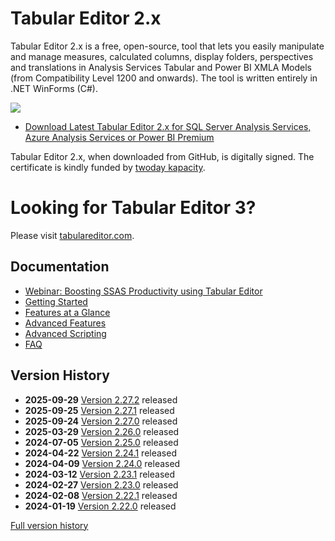 # Tabular Editor 2.x
Tabular Editor 2.x is a free, open-source, tool that lets you easily manipulate and manage measures, calculated columns, display folders, perspectives and translations in Analysis Services Tabular and Power BI XMLA Models (from Compatibility Level 1200 and onwards). The tool is written entirely in .NET WinForms (C#).

![](https://raw.githubusercontent.com/otykier/TabularEditor/master/Documentation/Main%20UI%202_1.png)

* [Download Latest Tabular Editor 2.x for SQL Server Analysis Services, Azure Analysis Services or Power BI Premium](../../releases/latest)

Tabular Editor 2.x, when downloaded from GitHub, is digitally signed. The certificate is kindly funded by [twoday kapacity](https://www.kapacity.dk).

# Looking for Tabular Editor 3?
Please visit [tabulareditor.com](https://tabulareditor.com).

## Documentation

* [Webinar: Boosting SSAS Productivity using Tabular Editor](https://www.youtube.com/watch?v=UENChJ_IfRw&feature=youtu.be&t=453)
* [Getting Started](https://docs.tabulareditor.com/te2/Getting-Started.html)
* [Features at a Glance](https://docs.tabulareditor.com/te2/Features-at-a-glance.html)
* [Advanced Features](https://docs.tabulareditor.com/te2/Advanced-features.html)
* [Advanced Scripting](https://docs.tabulareditor.com/te2/Advanced-Scripting.html)
* [FAQ](https://docs.tabulareditor.com/te2/FAQ.html)

## Version History

* **2025-09-29** [Version 2.27.2](../../releases/tag/2.27.2) released
* **2025-09-25** [Version 2.27.1](../../releases/tag/2.27.1) released
* **2025-09-24** [Version 2.27.0](../../releases/tag/2.27.0) released
* **2025-03-29** [Version 2.26.0](../../releases/tag/2.26.0) released
* **2024-07-05** [Version 2.25.0](../../releases/tag/2.25.0) released
* **2024-04-22** [Version 2.24.1](../../releases/tag/2.24.1) released
* **2024-04-09** [Version 2.24.0](../../releases/tag/2.24.0) released
* **2024-03-12** [Version 2.23.1](../../releases/tag/2.23.1) released
* **2024-02-27** [Version 2.23.0](../../releases/tag/2.23.0) released
* **2024-02-08** [Version 2.22.1](../../releases/tag/2.22.1) released
* **2024-01-19** [Version 2.22.0](../../releases/tag/2.22.0) released

[Full version history](/VersionHistory.md)
